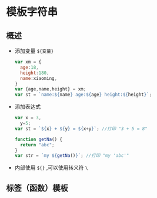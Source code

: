 # 模板字符串

## 概述

+ 添加变量 `${变量}`

    ```js
    var xm = {
      age:18,
      height:180,
      name:xiaoming,
    }
    var {age,name,height} = xm;
    var st = `name:${name} age:${age} height:${height}`;
    ```

+ 添加表达式

    ```js
    var x = 3,
      y=5;
    var st = `${x} + ${y} = ${x+y}`; //打印 "3 + 5 = 8"

    function getNa() {
      return "abc";
    }
    var str = `my ${getNa()}`; //打印 "my 'abc'"
    ```

+ 内部使用  `${}` ,可以使用转义符 `\`

## 标签（函数）模板
